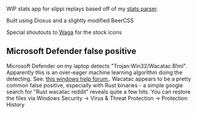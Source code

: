 WIP stats app for slippi replays based off of my [stats parser](https://github.com/Walnut356/SlpProcess).

Built using Dioxus and a slightly modified BeerCSS

Special shoutouts to [Waga](https://ssbmtextures.com/other-mod-types/modernized-stock-icons/) for the stock icons

Microsoft Defender false positive
---

Microsoft Defender on my laptop detects "Trojan:Win32/Wacatac.B!ml". Apparently this is an over-eager machine learning algorithm doing the detecting. See: [this windows help forum.](https://answers.microsoft.com/en-us/windows/forum/all/overly-eager-heuristics-for-trojanwin32wacatacbml/6f2a72f3-3978-48ac-9fb7-fbe82c686ae3). Wacatac appears to be a pretty common false positive, especially with Rust binaries - a simple google search for "Rust wacatac reddit" reveals quite a few hits. You can restore the files via Windows Security -> Virus & Threat Protection -> Protection History
